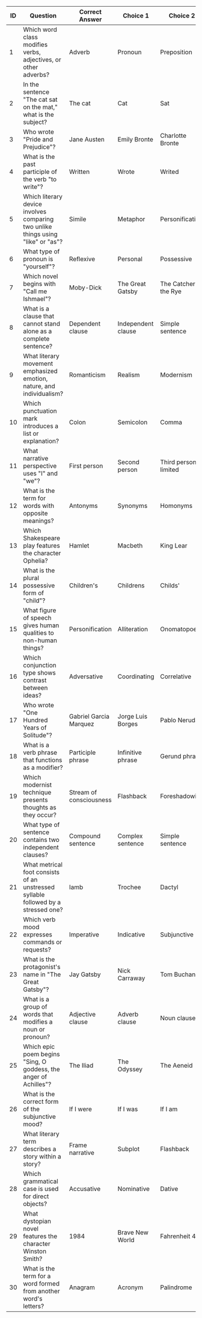 | ID | Question | Correct Answer | Choice 1 | Choice 2 | Choice 3 | Difficulty | Knowledge Category | Topic Focus |
|---|---|---|---|---|---|---|---|---|
| 1 | Which word class modifies verbs, adjectives, or other adverbs? | Adverb | Pronoun | Preposition | Conjunction | 1 | Grammar | Parts of Speech |
| 2 | In the sentence "The cat sat on the mat," what is the subject? | The cat | Cat | Sat | Mat | 1 | Grammar | Sentence Structure |
| 3 | Who wrote "Pride and Prejudice"? | Jane Austen | Emily Bronte | Charlotte Bronte | Virginia Woolf | 1 | Literature | Authors |
| 4 | What is the past participle of the verb "to write"? | Written | Wrote | Writed | Writing | 1 | Grammar | Verb Forms |
| 5 | Which literary device involves comparing two unlike things using "like" or "as"? | Simile | Metaphor | Personification | Hyperbole | 1 | Literature | Literary Devices |
| 6 | What type of pronoun is "yourself"? | Reflexive | Personal | Possessive | Demonstrative | 2 | Grammar | Pronouns |
| 7 | Which novel begins with "Call me Ishmael"? | Moby-Dick | The Great Gatsby | The Catcher in the Rye | Ulysses | 2 | Literature | Famous Openings |
| 8 | What is a clause that cannot stand alone as a complete sentence? | Dependent clause | Independent clause | Simple sentence | Compound sentence | 2 | Grammar | Clauses |
| 9 | What literary movement emphasized emotion, nature, and individualism? | Romanticism | Realism | Modernism | Naturalism | 2 | Literature | Literary Movements |
| 10 | Which punctuation mark introduces a list or explanation? | Colon | Semicolon | Comma | Dash | 2 | Grammar | Punctuation |
| 11 | What narrative perspective uses "I" and "we"? | First person | Second person | Third person limited | Third person omniscient | 1 | Literature | Narration |
| 12 | What is the term for words with opposite meanings? | Antonyms | Synonyms | Homonyms | Homophones | 1 | Grammar | Word Relations |
| 13 | Which Shakespeare play features the character Ophelia? | Hamlet | Macbeth | King Lear | Othello | 2 | Literature | Shakespeare |
| 14 | What is the plural possessive form of "child"? | Children's | Childrens | Childs' | Child's | 2 | Grammar | Possession |
| 15 | What figure of speech gives human qualities to non-human things? | Personification | Alliteration | Onomatopoeia | Oxymoron | 2 | Literature | Figurative Language |
| 16 | Which conjunction type shows contrast between ideas? | Adversative | Coordinating | Correlative | Subordinating | 2 | Grammar | Conjunctions |
| 17 | Who wrote "One Hundred Years of Solitude"? | Gabriel Garcia Marquez | Jorge Luis Borges | Pablo Neruda | Isabel Allende | 2 | Literature | World Literature |
| 18 | What is a verb phrase that functions as a modifier? | Participle phrase | Infinitive phrase | Gerund phrase | Prepositional phrase | 3 | Grammar | Phrases |
| 19 | Which modernist technique presents thoughts as they occur? | Stream of consciousness | Flashback | Foreshadowing | Exposition | 3 | Literature | Narrative Techniques |
| 20 | What type of sentence contains two independent clauses? | Compound sentence | Complex sentence | Simple sentence | Compound-complex sentence | 2 | Grammar | Sentence Types |
| 21 | What metrical foot consists of an unstressed syllable followed by a stressed one? | Iamb | Trochee | Dactyl | Anapest | 3 | Literature | Poetry |
| 22 | Which verb mood expresses commands or requests? | Imperative | Indicative | Subjunctive | Conditional | 2 | Grammar | Verb Moods |
| 23 | What is the protagonist's name in "The Great Gatsby"? | Jay Gatsby | Nick Carraway | Tom Buchanan | George Wilson | 1 | Literature | Characters |
| 24 | What is a group of words that modifies a noun or pronoun? | Adjective clause | Adverb clause | Noun clause | Main clause | 2 | Grammar | Modifiers |
| 25 | Which epic poem begins "Sing, O goddess, the anger of Achilles"? | The Iliad | The Odyssey | The Aeneid | Paradise Lost | 3 | Literature | Epic Poetry |
| 26 | What is the correct form of the subjunctive mood? | If I were | If I was | If I am | If I be | 3 | Grammar | Advanced Grammar |
| 27 | What literary term describes a story within a story? | Frame narrative | Subplot | Flashback | Dialogue | 3 | Literature | Story Structure |
| 28 | Which grammatical case is used for direct objects? | Accusative | Nominative | Dative | Genitive | 3 | Grammar | Case |
| 29 | What dystopian novel features the character Winston Smith? | 1984 | Brave New World | Fahrenheit 451 | The Handmaid's Tale | 2 | Literature | Dystopian Fiction |
| 30 | What is the term for a word formed from another word's letters? | Anagram | Acronym | Palindrome | Portmanteau | 2 | Grammar | Word Formation |
